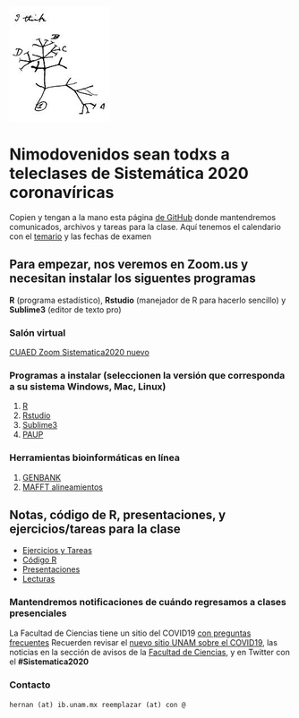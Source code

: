 ![TreeThinking](DarwinIthink.jpg)
# Nimodovenidos sean todxs a teleclases de Sistemática 2020 coronavíricas

Copien y tengan a la mano esta página [de GitHub](https://hernanvm.github.io/Sistematica2020/) donde mantendremos comunicados, archivos y tareas para la clase. Aquí tenemos el calendario con el [temario](http://www.fciencias.unam.mx/docencia/horarios/presentacion/310487) y las fechas de examen 


## Para empezar, nos veremos en Zoom.us y necesitan instalar los siguentes programas

**R** (programa estadístico), **Rstudio** (manejador de R para hacerlo sencillo) y **Sublime3** (editor de texto pro)


### Salón virtual
[CUAED Zoom Sistematica2020 nuevo](https://cuaed-unam.zoom.us/j/944182947)

### Programas a instalar (seleccionen la versión que corresponda a su sistema Windows, Mac, Linux)

1. [R](https://cran.r-project.org/)
2. [Rstudio](https://rstudio.com/products/rstudio/download/#download) 
3. [Sublime3](https://www.sublimetext.com/3)
4. [PAUP](http://phylosolutions.com/paup-test/)

### Herramientas bioinformáticas en línea

1. [GENBANK](https://www.ncbi.nlm.nih.gov/genbank/)
2. [MAFFT alineamientos](https://www.ebi.ac.uk/Tools/msa/mafft/) 


## Notas, código de R, presentaciones, y ejercicios/tareas para la clase
- [Ejercicios y Tareas](https://github.com/HernanVM/Sistematica2020/tree/R/Ejercicios)
- [Código R](https://github.com/HernanVM/Sistematica2020/blob/R/Rcode/)
- [Presentaciones](https://github.com/HernanVM/Sistematica2020/tree/R/Presentaciones)
- [Lecturas](https://github.com/HernanVM/Sistematica2020/tree/R/Lecturas)





### Mantendremos notificaciones de cuándo regresamos a clases presenciales
La Facultad de Ciencias tiene un sitio del COVID19 [con preguntas frecuentes](https://sites.google.com/ciencias.unam.mx/covid19-fc/faq?authuser=0)
Recuerden revisar el [nuevo sitio UNAM sobre el COVID19](https://covid19comisionunam.unamglobal.com), las noticias en la sección de avisos de la [Facultad de Ciencias](http://www.fciencias.unam.mx/comunicacion/noticias), y en Twitter con el **#Sistematica2020**

### Contacto
```hernan (at) ib.unam.mx reemplazar (at) con @```

